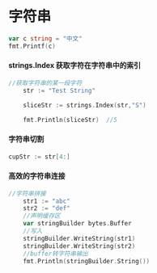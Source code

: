 # 字符串

```go
var c string = "中文"
fmt.Printf(c)
```

#### strings.Index 获取字符在字符串中的索引

```go
//获取字符串的某一段字符
	str := "Test String"

	sliceStr := strings.Index(str,"S")

	fmt.Println(sliceStr)  //5
```

#### 字符串切割

```go
cupStr := str[4:]
```

#### 高效的字符串连接

```go
//字符串拼接
	str1 := "abc"
	str2 := "def"
	//声明缓存区
	var stringBuilder bytes.Buffer
	//写入
	stringBuilder.WriteString(str1)
	stringBuilder.WriteString(str2)
	//buffer转字符串输出
	fmt.Println(stringBuilder.String())
```


